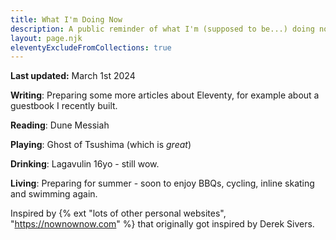 ```yaml
---
title: What I'm Doing Now
description: A public reminder of what I'm (supposed to be...) doing now.
layout: page.njk
eleventyExcludeFromCollections: true
---
```


**Last updated:** March 1st 2024

**Writing**: Preparing some more articles about Eleventy, for example about a guestbook I recently built.

**Reading**: Dune Messiah

**Playing**: Ghost of Tsushima (which is _great_)

**Drinking**: Lagavulin 16yo - still wow.

**Living**: Preparing for summer - soon to enjoy BBQs, cycling, inline skating and swimming again.

<div class="hr shadow mb1"></div>

Inspired by {% ext "lots of other personal websites", "https://nownownow.com" %} that originally got inspired by Derek Sivers.
